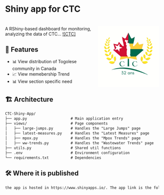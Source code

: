 # Shiny app for CTC

# <img src="img/logo4.jpg" align="right" alt="" width="200"/> 

A RShiny-based dashboard for monitoring, analyzing the data of CTC...
[![CTC]](https://ctcanada.org/)

## 🚀 Features

- 📊 View distribution of Togolese community in Canada
- 📈 View memebership Trend
- 📊 View section specific need


## 🏗️ Architecture

```
CTC-Shiny-App/
├── app.py                    # Main application entry
├── views/                    # Page components
│   ├── large-jumps.py        # Handles the "Large Jumps" page
│   ├── latest-measures.py    # Handles the "Latest Measures" page
│   ├── mpox.py               # Handles the "Mpox Trends" page
│   ├── ww-trends.py          # Handles the "Wastewater Trends" page
├── utils.py                  # Shared util functions
├── .env                      # Environment configuration
└── requirements.txt          # Dependencies
```

## 🛠️ Where it is published

```bash
the app is hosted in https://www.shinyapps.io/. The app link is the following:
```
